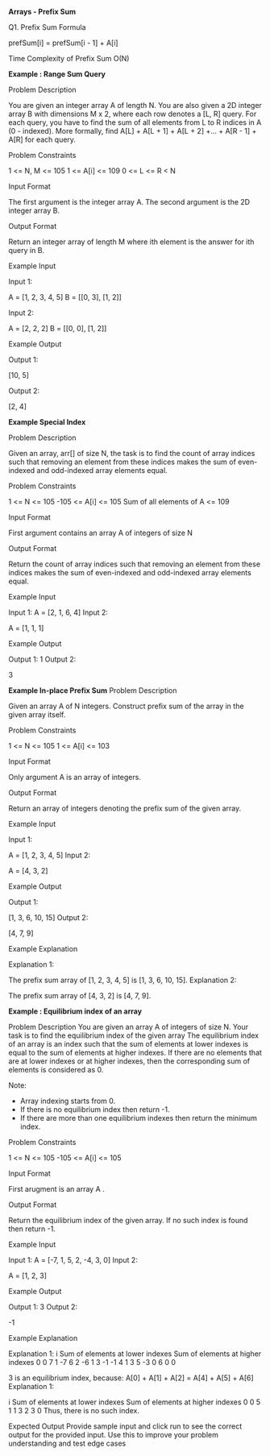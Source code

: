 **Arrays - Prefix Sum**

Q1. Prefix Sum Formula

prefSum[i] = prefSum[i - 1] + A[i]

Time Complexity of Prefix Sum
O(N)

**Example : Range Sum Query**

Problem Description

You are given an integer array A of length N.
You are also given a 2D integer array B with dimensions M x 2, where each row denotes a [L, R] query.
For each query, you have to find the sum of all elements from L to R indices in A (0 - indexed).
More formally, find A[L] + A[L + 1] + A[L + 2] +... + A[R - 1] + A[R] for each query.

Problem Constraints

1 <= N, M <= 105
1 <= A[i] <= 109
0 <= L <= R < N

Input Format

The first argument is the integer array A.
The second argument is the 2D integer array B.

Output Format

Return an integer array of length M where ith element is the answer for ith query in B.

Example Input

Input 1:

A = [1, 2, 3, 4, 5]
B = [[0, 3], [1, 2]]

Input 2:

A = [2, 2, 2]
B = [[0, 0], [1, 2]]

Example Output

Output 1:

[10, 5]

Output 2:

[2, 4]


**Example Special Index**

Problem Description

Given an array, arr[] of size N, the task is to find the count of array indices such that removing an element from these indices makes the sum of even-indexed and odd-indexed array elements equal.

Problem Constraints

1 <= N <= 105
-105 <= A[i] <= 105
Sum of all elements of A <= 109

Input Format

First argument contains an array A of integers of size N

Output Format

Return the count of array indices such that removing an element from these indices makes the sum of even-indexed and odd-indexed array elements equal.

Example Input

Input 1:
A = [2, 1, 6, 4]
Input 2:

A = [1, 1, 1]

Example Output

Output 1:
1
Output 2:

3

**Example In-place Prefix Sum**
Problem Description

Given an array A of N integers. Construct prefix sum of the array in the given array itself.

Problem Constraints

1 <= N <= 105
1 <= A[i] <= 103

Input Format

Only argument A is an array of integers.

Output Format

Return an array of integers denoting the prefix sum of the given array.

Example Input

Input 1:

A = [1, 2, 3, 4, 5]
Input 2:

A = [4, 3, 2]

Example Output

Output 1:

[1, 3, 6, 10, 15]
Output 2:

[4, 7, 9]

Example Explanation

Explanation 1:

The prefix sum array of [1, 2, 3, 4, 5] is [1, 3, 6, 10, 15].
Explanation 2:

The prefix sum array of [4, 3, 2] is [4, 7, 9].


**Example :  Equilibrium index of an array**

Problem Description
You are given an array A of integers of size N.
Your task is to find the equilibrium index of the given array
The equilibrium index of an array is an index such that the sum of elements at lower indexes is equal to the sum of elements at higher indexes.
If there are no elements that are at lower indexes or at higher indexes, then the corresponding sum of elements is considered as 0.

Note:
- Array indexing starts from 0.
- If there is no equilibrium index then return -1.
- If there are more than one equilibrium indexes then return the minimum index.

Problem Constraints

1 <= N <= 105
-105 <= A[i] <= 105

Input Format

First arugment is an array A .

Output Format

Return the equilibrium index of the given array. If no such index is found then return -1.

Example Input

Input 1:
A = [-7, 1, 5, 2, -4, 3, 0]
Input 2:

A = [1, 2, 3]

Example Output

Output 1:
3
Output 2:

-1

Example Explanation

Explanation 1:
i   Sum of elements at lower indexes    Sum of elements at higher indexes
0                   0                                   7
1                  -7                                   6
2                  -6                                   1
3                  -1                                  -1
4                   1                                   3
5                  -3                                   0
6                   0                                   0

3 is an equilibrium index, because: 
A[0] + A[1] + A[2] = A[4] + A[5] + A[6]
Explanation 1:

i   Sum of elements at lower indexes    Sum of elements at higher indexes
0                   0                                   5
1                   1                                   3
2                   3                                   0
Thus, there is no such index.



Expected Output
Provide sample input and click run to see the correct output for the provided input. Use this to improve your problem understanding and test edge cases